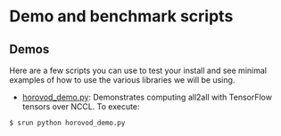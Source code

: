 # Demo and benchmark scripts


## Demos

Here are a few scripts you can use to test your install and see minimal examples
of how to use the various libraries we will be using.

 - [horovod_demo.py](horovod_demo.py): Demonstrates computing all2all with TensorFlow
 tensors over NCCL. To execute:
  ```bash
  $ srun python horovod_demo.py
  ```
  
